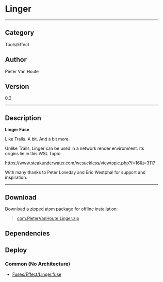# Linger
___

## Category
Tools/Effect

## Author
Pieter Van Houte

## Version
0.3

___

## Description
<strong>Linger Fuse</strong>

<p>Like Trails. A bit. And a bit more.</p>

<p>Unlike Trails, Linger can be used in a network render environment. Its origins lie in this WSL Topic:</p>

<a href="https://www.steakunderwater.com/wesuckless/viewtopic.php?f=16&t=3117">https://www.steakunderwater.com/wesuckless/viewtopic.php?f=16&t=3117</a>

<p>With many thanks to Peter Loveday and Eric Westphal for support and inspiration.</p>

___

## Download

Download a zipped atom package for offline installation:
> [com.PieterVanHoute.Linger.zip](https://gitlab.com/WeSuckLess/Reactor/-/archive/master/Reactor-master.zip?path=Atoms/com.PieterVanHoute.Linger)  

## Dependencies

## Deploy

### Common (No Architecture)

<ul>
<li><a href="https://gitlab.com/WeSuckLess/Reactor/-/blob/master/Atoms/com.PieterVanHoute.Linger/Fuses/Effect/Linger.fuse?ref_type=heads">Fuses/Effect/Linger.fuse</a></li>
</ul>
